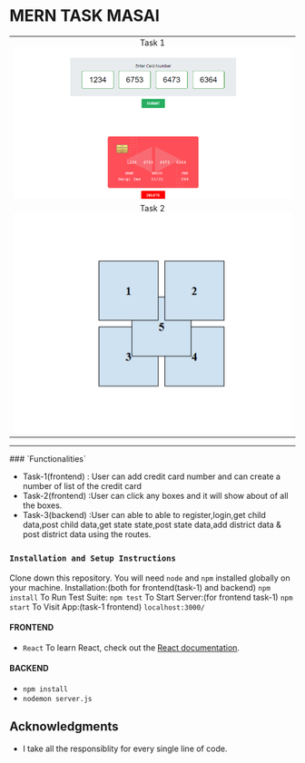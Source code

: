 # MERN TASK MASAI 
<table>
   <tr align=center>
     <td  colspan=3>Task 1 <img src="./screenshot/CreditCard.png" width=900 ></td>
  </tr>
   <tr align=center>
     <td  colspan=3>Task 2 <img src="./screenshot/boxtask.png" width=900 ></td>
  </tr>
</table>
<hr/>
### `Functionalities`

- Task-1(frontend) : User can add credit card number and can create a number of list of the credit card
- Task-2(frontend) :User can click any boxes and it will show about of all the boxes.
- Task-3(backend) :User can able to able to register,login,get child data,post child data,get state state,post state data,add district data & post district data using the routes.

### `Installation and Setup Instructions`

Clone down this repository. You will need `node` and `npm` installed globally on your machine.
Installation:(both for frontend(task-1) and backend)
`npm install`
To Run Test Suite:
`npm test`
To Start Server:(for frontend task-1)
`npm start`
To Visit App:(task-1 frontend)
`localhost:3000/`

#### FRONTEND

- `React`
  To learn React, check out the [React documentation](https://reactjs.org/).
  
#### BACKEND

- `npm install`
- `nodemon server.js`


## Acknowledgments

- I take all the responsiblity for every single line of code.

